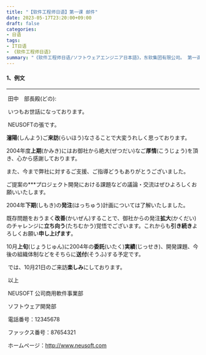 ```yaml
---
title: "【软件工程师日语】第一课 邮件"
date: 2023-05-17T23:20:00+09:00
draft: false
categories:
- 日语
tags:
- IT日语
- 《软件工程师日语》
summary: "《软件工程师日语/ソフトウェアエンジニア日本語》，东软集团有限公司。 第一课：邮件。"
---
```




#### 1、例文

---

​	田中　部長殿(どの):

​	いつもお世話になっております。

​	NEUSOFTの張です。

​	**瀋陽**(しんよう)ご**来訪**(らいほう)なさることで大変うれしく思っております。

​	2004年度**上期**(かみき)にはお御社から絶大(ぜつだい)なご**厚情**(こうじょう)を頂き、心から感謝しております。

​	また、今まで弊社に対するご支援、ご指導どうもありがとうございました。

​	ご提案の***プロジェクト開発における課題などの議論・交流はぜひよろしくお願いいたします。

​	2004年**下期**(しもき)の**発注**(はっちゅう)計画については了解いたしました。

​	既存問題をおうまく**改善**(かいぜん)することで、御社からの発注**拡大**(かくだい)のチャレンジに**立ち向う**(たちむかう)覚悟でございます。これからも**引き続き**よろしくお願い**申し上げます**。

​	10月**上旬**(じょうじゅん)に2004年の**委託**(いたく)**実績**(じっせき)、開発課題、今後の組織体制などをそちらに**送付**(そうふ)する予定です。

​	では、10月21日のご来訪**楽しみ**にしております。

​	以上



​	NEUSOFT 公司商用軟件事業部

​	ソフトウェア開発部

​	電話番号：12345678

​	ファックス番号：87654321

​	ホームページ：http://www.neusoft.com

